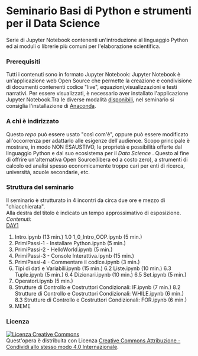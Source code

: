 # Seminario Basi di Python e strumenti per il Data Science
Serie di Jupyter Notebook contenenti un'introduzione al linguaggio Python ed ai moduli o librerie più comuni per l'elaborazione scientifica.
### Prerequisiti
Tutti i contenuti sono in formato Jupyter Notebook: Jupyter Notebook è un'applicazione web Open Source che permette la creazione e condivisione di documenti contenenti  codice "live", equazioni,visualizzazioni e testi narrativi. Per essere visualizzati, è necessario aver installato l'applicazione Jupyter Notebook.Tra le diverse modalità [disponibili](https://jupyterlab.readthedocs.io/en/stable/getting_started/installation.html), nel seminario si consiglia l'installazione di [Anaconda](https://www.anaconda.com/products/individual).

### A chi è indirizzato 
Questo _repo_ può essere usato "così com'è", oppure può essere modificato all'occorrenza per adattarlo alle esigenze dell'audience.
Scopo principale è mostrare, in modo NON ESAUSTIVO, le proprietà e possibilità offerte dal linguaggio Python e dal suo ecosistema per il _Data Science_ . Questo al fine di offrire un'alternativa Open Source(libera ed a costo zero), a strumenti di calcolo ed analisi spesso economicamente troppo cari per enti di ricerca, università, scuole secondarie, etc.

### Struttura del seminario
Il seminario è strutturato in 4 incontri da circa due ore e mezzo di "chiacchierata".  
Alla destra del titolo è indicato un tempo approssimativo di esposizione.
*Contenuti*:  
[DAY1](./DAY1)
  1.	Intro.ipynb  (13 min.)
    1.0 1_0_Intro_OOP.ipynb (5 min.)
  2.	PrimiPassi-1 - Installare Python.ipynb (5 min.)
  3.	PrimiPassi-2 - HelloWorld.ipynb  (5 min.)
  4.	PrimiPassi-3 - Console Interattiva.ipynb (15 min.)
  5.	PrimiPassi-4 - Commentare il codice.ipynb  (3 min.)
  6.	Tipi di dati e Variabili.ipynb (15 min.)
   6.2 Liste.ipynb (10 min.)
   6.3 Tuple.ipynb (5 min.)
   6.4 Dizionari.ipynb (10 min.)
   6.5 Set.ipynb (5 min.)
  7.	Operatori.ipynb  (5 min.)
  8.	Strutture di Controllo e Costruttori Condizionali: IF.ipynb  (7 min.)
   8.2 Strutture di Controllo e Costruttori Condizionali: WHILE.ipynb  (6 min.)
   8.3 Strutture di Controllo e Costruttori Condizionali: FOR.ipynb  (6 min.)
  9.	MEME

 
### Licenza
<a rel="license" href="http://creativecommons.org/licenses/by-sa/4.0/"><img alt="Licenza Creative Commons" style="border-width:0" src="https://i.creativecommons.org/l/by-sa/4.0/80x15.png" /></a><br />Quest'opera è distribuita con Licenza <a rel="license" href="http://creativecommons.org/licenses/by-sa/4.0/">Creative Commons Attribuzione - Condividi allo stesso modo 4.0 Internazionale</a>.
